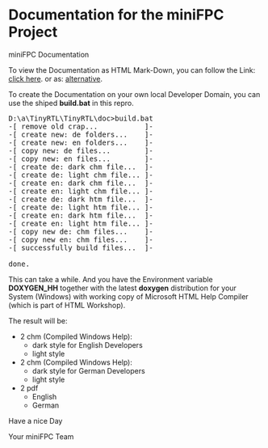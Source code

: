# Documentation for the miniFPC Project
miniFPC Documentation

To view the Documentation as HTML Mark-Down, you can follow the Link:<br>
[click here](https://fpc.kallup.net). or as: [alternative](https://minifpc.github.io/doc/).

To create the Documentation on your own local Developer Domain, you can use the
shiped **build.bat** in this repro.

<pre>
D:\a\TinyRTL\TinyRTL\doc>build.bat
-[ remove old crap...           ]-
-[ create new: de folders...    ]-
-[ create new: en folders...    ]-
-[ copy new: de files...        ]-
-[ copy new: en files...        ]-
-[ create de: dark chm file...  ]-
-[ create de: light chm file... ]-
-[ create en: dark chm file...  ]-
-[ create en: light chm file... ]-
-[ create de: dark htm file...  ]-
-[ create de: light htm file... ]-
-[ create en: dark htm file...  ]-
-[ create en: light htm file... ]-
-[ copy new de: chm files...    ]-
-[ copy new en: chm files...    ]-
-[ successfully build files...  ]-

done.
</pre>
This can take a while. And you have the Environment variable **DOXYGEN_HH** together with
the latest **doxygen** distribution for your System (Windows) with working copy of
Microsoft HTML Help Compiler (which is part of HTML Workshop).

The result will be:
- 2 chm (Compiled Windows Help):
  * dark style for English Developers
  * light style
- 2 chm (Compiled Windows Help):
  * dark style for German Developers
  * light style
- 2 pdf
  - English
  - German

Have a nice Day<p>
Your miniFPC Team
</p>
